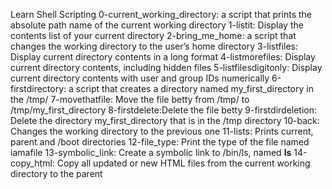 Learn Shell Scripting
0-current_working_directory: a script that prints the absolute path name of the current working directory
1-listit: Display the contents list of your current directory
2-bring_me_home: a script that changes the working directory to the user’s home directory
3-listfiles: Display current directory contents in a long format
4-listmorefiles: Display current directory contents, including hidden files
5-listfilesdigitonly: Display current directory contents with user and group IDs numerically
6-firstdirectory: a script that creates a directory named my_first_directory in the /tmp/
7-movethatfile: Move the file betty from /tmp/ to /tmp/my_first_directory
8-firstdelete:Delete the file betty
9-firstdirdeletion: Delete the directory my_first_directory that is in the /tmp directory
10-back: Changes the working directory to the previous one
11-lists: Prints current, parent and /boot directories
12-file_type: Print the type of the file named iamafile
13-symbolic_link: Create a symbolic link to /bin/ls, named __ls__
14-copy_html: Copy all updated or new HTML files from the current working directory to the parent 
